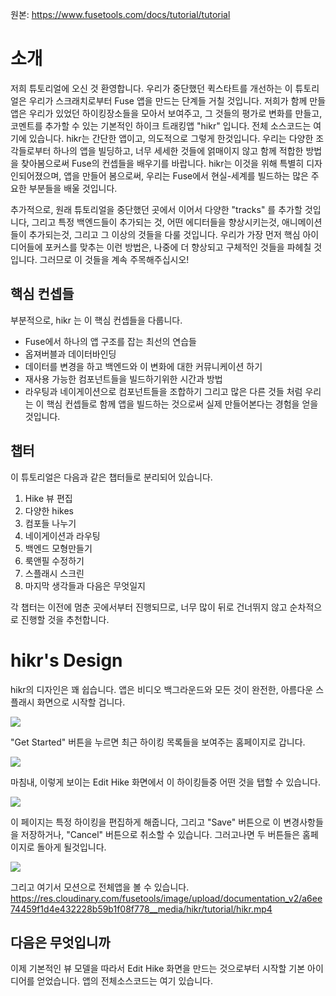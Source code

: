 
원본: https://www.fusetools.com/docs/tutorial/tutorial

# 소개 #
저희 튜토리얼에 오신 것 환영합니다.
우리가 중단했던 퀵스타트를 개선하는 이 튜토리얼은 우리가 스크래치로부터 Fuse 앱을 만드는 단계들 거칠 것입니다.
저희가 함께 만들 앱은 우리가 있었던 하이킹장소들을 모아서 보여주고, 그 것들의 평가로 변화를 만들고, 코멘트를 추가할 수 있는 기본적인 하이크 트래킹앱 "hikr" 입니다.
전체 소스코드는 여기에 있습니다.
hikr는 간단한 앱이고, 의도적으로 그렇게 한것입니다. 우리는 다양한 조각들로부터 하나의 앱을 빌딩하고, 너무 세세한 것들에 얽매이지 않고 함께 적합한 방법을 찾아봄으로써 Fuse의 컨셉들을 배우기를 바랍니다. hikr는 이것을 위해 특별히 디자인되어졌으며, 앱을 만들어 봄으로써, 우리는 Fuse에서 현실-세계를 빌드하는 많은 주요한 부분들을 배울 것입니다. 

추가적으로, 원래 튜토리얼을 중단했던 곳에서 이어서 다양한 "tracks" 를 추가할 것입니다, 그리고 특정 백엔드들이 추가되는 것, 어떤 에디터들을 향상시키는것, 애니메이션들이 추가되는것, 그리고 그 이상의 것들을 다룰 것입니다. 우리가 가장 먼저 핵심 아이디어들에 포커스를 맞추는 이런 방법은, 나중에 더 향상되고 구체적인 것들을 파헤칠 것입니다. 그러므로 이 것들을 계속 주목해주십시오!

## 핵심 컨셉들 ##  
부분적으로, hikr 는 이 핵심 컨셉들을 다룹니다.
- Fuse에서 하나의 앱 구조를 잡는 최선의 연습들
- 옵져버블과 데이터바인딩
- 데이터를 변경을 하고 백엔드와 이 변화에 대한 커뮤니케이션 하기
- 재사용 가능한 컴포넌트들을 빌드하기위한 시간과 방법
- 라우팅과 네이게이션으로 컴포넌트들을 조합하기
그리고 많은 다른 것들 처럼 우리는 이 핵심 컨셉들로 함께 앱을 빌드하는 것으로써 실제 만들어본다는 경험을 얻을 것입니다.

## 챕터 ##
이 튜토리얼은 다음과 같은 챕터들로 분리되어 있습니다.
1. Hike 뷰 편집
2. 다양한 hikes
3. 컴포들 나누기
4. 네이게이션과 라우팅
5. 백엔드 모형만들기
6. 룩앤필 수정하기
7. 스플래시 스크린
8. 마지막 생각들과 다음은 무엇일지

각 챕터는 이전에 멈춘 곳에서부터 진행되므로, 너무 많이 뒤로 건너뛰지 않고 순차적으로 진행할 것을 추천합니다.


# hikr's Design #
hikr의 디자인은 꽤 쉽습니다. 앱은 비디오 백그라운드와 모든 것이 완전한, 아름다운 스플래시 화면으로 시작할 겁니다.

![](https://res.cloudinary.com/fusetools/image/upload/w_450%2Ch_450%2Cdpr_1.0%2Cc_limit/documentation_v2/77d73cbf99a8449e743f59aed5a8af77__media/hikr/tutorial/splash.webp)

"Get Started" 버튼을 누르면 최근 하이킹 목록들을 보여주는 홈페이지로 갑니다.

![](https://res.cloudinary.com/fusetools/image/upload/w_450%2Ch_450%2Cdpr_1.0%2Cc_limit/documentation_v2/14954aa251367c1d687c1a0503190d21__media/hikr/tutorial/home.webp)

마침내, 이렇게 보이는 Edit Hike 화면에서 이 하이킹들중 어떤 것을 탭할 수 있습니다.

![](https://res.cloudinary.com/fusetools/image/upload/w_450%2Ch_450%2Cdpr_1.0%2Cc_limit/documentation_v2/3c206c491b98db55ab1a4e3c08ab2d2a__media/hikr/tutorial/edit-hike.webp)

이 페이지는 특정 하이킹을 편집하게 해줍니다, 그리고 "Save" 버튼으로 이 변경사항들을 저장하거나, "Cancel" 버튼으로 취소할 수 있습니다. 그러고나면 두 버튼들은 홈페이지로 돌아게 될것입니다.

![](https://res.cloudinary.com/fusetools/image/upload/w_450%2Ch_450%2Cdpr_1.0%2Cc_limit/documentation_v2/9ad834ec45583c3d17817e1973f50449__media/hikr/tutorial/app-flow.webp)

그리고 여기서 모션으로 전체앱을 볼 수 있습니다.
https://res.cloudinary.com/fusetools/image/upload/documentation_v2/a6ee74459f1d4e432228b59b1f08f778__media/hikr/tutorial/hikr.mp4

## 다음은 무엇입니까 ##
이제 기본적인 뷰 모델을 따라서 Edit Hike 화면을 만드는 것으로부터 시작할 기본 아이디어를 얻었습니다.
앱의 전체소스코드는 여기 있습니다.
